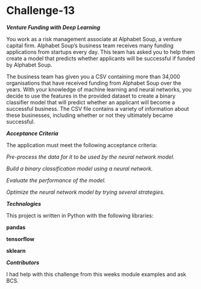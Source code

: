 # Challenge-13
***Venture Funding with Deep Learning***

You work as a risk management associate at Alphabet Soup, a venture capital firm. Alphabet Soup’s business team receives many funding applications from startups every day. This team has asked you to help them create a model that predicts whether applicants will be successful if funded by Alphabet Soup.

The business team has given you a CSV containing more than 34,000 organisations that have received funding from Alphabet Soup over the years. With your knowledge of machine learning and neural networks, you decide to use the features in the provided dataset to create a binary classifier model that will predict whether an applicant will become a successful business. The CSV file contains a variety of 
information about these businesses, including whether or not they ultimately became successful.

***Acceptance Criteria***

The application must meet the following acceptance criteria:

*Pre-process the data for it to be used by the neural network model.*

*Build a binary classification model using a neural network.*

*Evaluate the performance of the model.*

*Optimize the neural network model by trying several strategies.*

***Technologies***

This project is written in Python with the following libraries:

**pandas**

**tensorflow**

**sklearn**


***Contributors***

I had help with this challenge from this weeks module examples and ask BCS.
